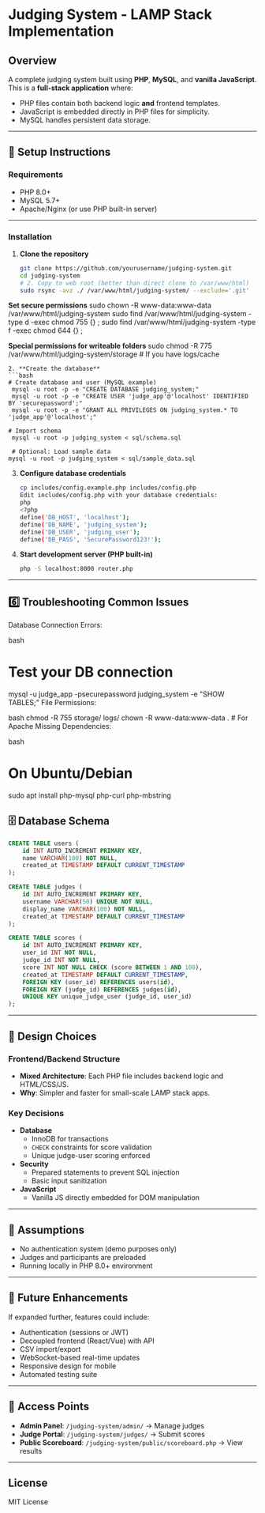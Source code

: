 # Judging System - LAMP Stack Implementation

## Overview
A complete judging system built using **PHP**, **MySQL**, and **vanilla JavaScript**. This is a **full-stack application** where:

- PHP files contain both backend logic **and** frontend templates.
- JavaScript is embedded directly in PHP files for simplicity.
- MySQL handles persistent data storage.

---

## 🔧 Setup Instructions

### Requirements
- PHP 8.0+
- MySQL 5.7+
- Apache/Nginx (or use PHP built-in server)

---

### Installation

1. **Clone the repository**
   ```bash
   git clone https://github.com/yourusername/judging-system.git
   cd judging-system
   # 2. Copy to web root (better than direct clone to /var/www/html)
   sudo rsync -avz ./ /var/www/html/judging-system/ --exclude='.git'

**Set secure permissions**
sudo chown -R www-data:www-data /var/www/html/judging-system
sudo find /var/www/html/judging-system -type d -exec chmod 755 {} \;
sudo find /var/www/html/judging-system -type f -exec chmod 644 {} \;

**Special permissions for writeable folders**
sudo chmod -R 775 /var/www/html/judging-system/storage  # If you have logs/cache
   ```
2. **Create the database**
   ```bash
   # Create database and user (MySQL example)
    mysql -u root -p -e "CREATE DATABASE judging_system;"
    mysql -u root -p -e "CREATE USER 'judge_app'@'localhost' IDENTIFIED BY 'securepassword';"
    mysql -u root -p -e "GRANT ALL PRIVILEGES ON judging_system.* TO 'judge_app'@'localhost';" 

   # Import schema
    mysql -u root -p judging_system < sql/schema.sql

    # Optional: Load sample data
   mysql -u root -p judging_system < sql/sample_data.sql

   ```

3. **Configure database credentials**
   ```bash
   cp includes/config.example.php includes/config.php
   Edit includes/config.php with your database credentials:
   php
   <?php
   define('DB_HOST', 'localhost');
   define('DB_NAME', 'judging_system');
   define('DB_USER', 'judging_user');
   define('DB_PASS', 'SecurePassword123!');
   
   ```

4. **Start development server (PHP built-in)**
   ```bash
   php -S localhost:8000 router.php
   ```

---
## 6️⃣ Troubleshooting Common Issues
Database Connection Errors:

bash
# Test your DB connection
mysql -u judge_app -psecurepassword judging_system -e "SHOW TABLES;"
File Permissions:

bash
chmod -R 755 storage/ logs/
chown -R www-data:www-data .  # For Apache
Missing Dependencies:

bash
# On Ubuntu/Debian
sudo apt install php-mysql php-curl php-mbstring


## 🗄️ Database Schema

```sql
CREATE TABLE users (
    id INT AUTO_INCREMENT PRIMARY KEY,
    name VARCHAR(100) NOT NULL,
    created_at TIMESTAMP DEFAULT CURRENT_TIMESTAMP
);

CREATE TABLE judges (
    id INT AUTO_INCREMENT PRIMARY KEY,
    username VARCHAR(50) UNIQUE NOT NULL,
    display_name VARCHAR(100) NOT NULL,
    created_at TIMESTAMP DEFAULT CURRENT_TIMESTAMP
);

CREATE TABLE scores (
    id INT AUTO_INCREMENT PRIMARY KEY,
    user_id INT NOT NULL,
    judge_id INT NOT NULL,
    score INT NOT NULL CHECK (score BETWEEN 1 AND 100),
    created_at TIMESTAMP DEFAULT CURRENT_TIMESTAMP,
    FOREIGN KEY (user_id) REFERENCES users(id),
    FOREIGN KEY (judge_id) REFERENCES judges(id),
    UNIQUE KEY unique_judge_user (judge_id, user_id)
);
```

---

## 🎨 Design Choices

### Frontend/Backend Structure
- **Mixed Architecture**: Each PHP file includes backend logic and HTML/CSS/JS.
- **Why**: Simpler and faster for small-scale LAMP stack apps.

### Key Decisions
- **Database**
  - InnoDB for transactions
  - `CHECK` constraints for score validation
  - Unique judge-user scoring enforced
- **Security**
  - Prepared statements to prevent SQL injection
  - Basic input sanitization
- **JavaScript**
  - Vanilla JS directly embedded for DOM manipulation

---

## 🤔 Assumptions
- No authentication system (demo purposes only)
- Judges and participants are preloaded
- Running locally in PHP 8.0+ environment

---

## 🚀 Future Enhancements
If expanded further, features could include:
- Authentication (sessions or JWT)
- Decoupled frontend (React/Vue) with API
- CSV import/export
- WebSocket-based real-time updates
- Responsive design for mobile
- Automated testing suite

---



## 🔗 Access Points

- **Admin Panel**: `/judging-system/admin/` → Manage judges
- **Judge Portal**: `/judging-system/judges/` → Submit scores
- **Public Scoreboard**: `/judging-system/public/scoreboard.php` → View results

---

## License
MIT License